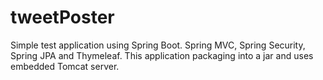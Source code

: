 # tweetPoster
Simple test application using Spring Boot. Spring MVC, Spring Security, Spring JPA and Thymeleaf.
This application packaging into a jar and uses embedded Tomcat server.

